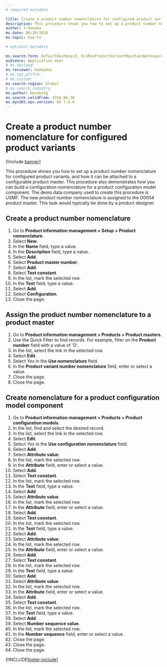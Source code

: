 ```yaml
--- 
# required metadata 
 
title: Create a product number nomenclature for configured product variants
description: This procedure shows you how to set up a product number nomenclature for configured product variants, and how it can be attached to a configurable product master. 
author: t-benebo
ms.date: 08/29/2018
ms.topic: how-to 
 
# optional metadata 
 
ms.search.form: DefaultDashboard, EcoResProductVariantMaintainWorkspace, EcoResNomenclature, EcoResProductListPage, EcoResProductDetails, PCProductConfigurationModelListPage, PCProductConfigurationModelDetails   
audience: Application User 
# ms.devlang:  
ms.reviewer: kamaybac
# ms.tgt_pltfrm:  
# ms.custom:  
ms.search.region: Global
# ms.search.industry: 
ms.author: benebotg
ms.search.validFrom: 2016-06-30 
ms.dyn365.ops.version: AX 7.0.0 
---
```

# Create a product number nomenclature for configured product variants

[!include [banner](../../includes/banner.md)]

This procedure shows you how to set up a product number nomenclature for configured product variants, and how it can be attached to a configurable product master. This procedure also demonstrates how you can build a configuration nomenclature for a product configuration model component. The demo data company used to create this procedure is USMF. The new product number nomenclature is assigned to the D0004 product master. This task would typically be done by a product designer.

## Create a product number nomenclature

1. Go to **Product information management \> Setup \> Product nomenclature**.
1. Select **New**.
1. In the **Name** field, type a value.
1. In the **Description** field, type a value.
1. Select **Add**.
1. Select **Product master number**.
1. Select **Add**.
1. Select **Text constant**.
1. In the list, mark the selected row.
1. In the **Text** field, type a value.
1. Select **Add**.
1. Select **Configuration**.
1. Close the page.

## Assign the product number nomenclature to a product master

1. Go to **Product information management \> Products \> Product masters**.
1. Use the Quick Filter to find records. For example, filter on the **Product number** field with a value of 'D'.
1. In the list, select the link in the selected row.
1. Select **Edit**.
1. Select *Yes* in the **Use nomenclature** field.
1. In the **Product variant number nomenclature** field, enter or select a value.
1. Close the page.
1. Close the page.

## Create nomenclature for a product configuration model component

1. Go to **Product information management \> Products \> Product configuration models**.
1. In the list, find and select the desired record.
1. In the list, select the link in the selected row.
1. Select **Edit**.
1. Select *Yes* in the **Use configuration nomenclature** field.
1. Select **Add**.
1. Select **Attribute value**.
1. In the list, mark the selected row.
1. In the **Attribute** field, enter or select a value.
1. Select **Add**.
1. Select **Text constant**.
1. In the list, mark the selected row.
1. In the **Text** field, type a value.
1. Select **Add**.
1. Select **Attribute value**.
1. In the list, mark the selected row.
1. In the **Attribute** field, enter or select a value.
1. Select **Add**.
1. Select **Text constant**.
1. In the list, mark the selected row.
1. In the **Text** field, type a value.
1. Select **Add**.
1. Select **Attribute value**.
1. In the list, mark the selected row.
1. In the **Attribute** field, enter or select a value.
1. Select **Add**.
1. Select **Text constant**.
1. In the list, mark the selected row.
1. In the **Text** field, type a value.
1. Select **Add**.
1. Select **Attribute value**.
1. In the list, mark the selected row.
1. In the **Attribute** field, enter or select a value.
1. Select **Add**.
1. Select **Text constant**.
1. In the list, mark the selected row.
1. In the **Text** field, type a value.
1. Select **Add**.
1. Select **Number sequence value**.
1. In the list, mark the selected row.
1. In the **Number sequence** field, enter or select a value.
1. Close the page.
1. Close the page.
1. Close the page.

[!INCLUDE[footer-include](../../../includes/footer-banner.md)]